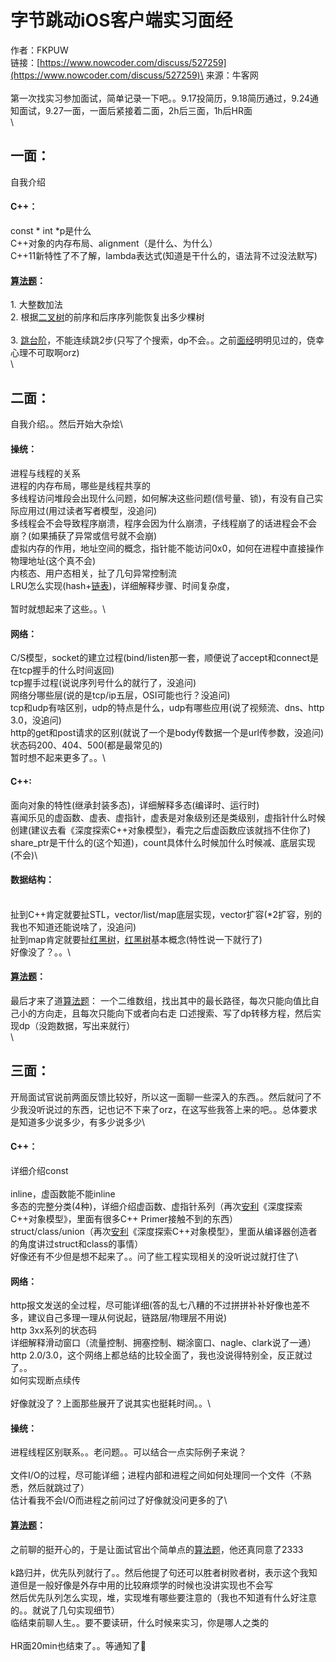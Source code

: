 # 字节跳动iOS客户端实习面经

作者：FKPUW\
链接：[https://www.nowcoder.com/discuss/527259](https://www.nowcoder.com/discuss/527259)\
来源：牛客网\
\
第一次找实习参加面试，简单记录一下吧。。9.17投简历，9.18简历通过，9.24通知面试，9.27一面，一面后紧接着二面，2h后三面，1h后HR面\
\


##  **一面：**

 自我介绍

####  C++：

 const \* int \*p是什么\
 C++对象的内存布局、alignment（是什么、为什么）\
 C++11新特性了不了解，lambda表达式(知道是干什么的，语法背不过没法默写)

####  

####  [算法题](https://app.gitbook.com/jump/super-jump/word?word=%E7%AE%97%E6%B3%95%E9%A2%98)：

 1\. 大整数加法\
 2\. 根据[二叉树](https://app.gitbook.com/jump/super-jump/word?word=%E4%BA%8C%E5%8F%89%E6%A0%91)的前序和后序序列能恢复出多少棵树\
\
 3\. [跳台阶](https://app.gitbook.com/jump/super-jump/word?word=%E8%B7%B3%E5%8F%B0%E9%98%B6)，不能连续跳2步(只写了个搜索，dp不会。。之前[面经](https://app.gitbook.com/jump/super-jump/word?word=%E9%9D%A2%E7%BB%8F)明明见过的，侥幸心理不可取啊orz)\
\


##  **二面：**

 自我介绍。。然后开始大杂烩\


####  **操统：**

####

 进程与线程的关系\
 进程的内存布局，哪些是线程共享的\
 多线程访问堆段会出现什么问题，如何解决这些问题(信号量、锁)，有没有自己实际应用过(用过读者写者模型，没追问)\
 多线程会不会导致程序崩溃，程序会因为什么崩溃，子线程崩了的话进程会不会崩？(如果捕获了异常或信号就不会崩)\
 虚拟内存的作用，地址空间的概念，指针能不能访问0x0，如何在进程中直接操作物理地址(这个真不会)\
 内核态、用户态相关，扯了几句异常控制流\
 LRU怎么实现(hash+[链表](https://app.gitbook.com/jump/super-jump/word?word=%E9%93%BE%E8%A1%A8))，详细解释步骤、时间复杂度，\
\
 暂时就想起来了这些。。\


####  **网络：**

 C/S模型，socket的建立过程(bind/listen那一套，顺便说了accept和connect是在tcp握手的什么时间返回)\
 tcp握手过程(说说序列号什么的就行了，没追问)\
 网络分哪些层(说的是tcp/ip五层，OSI可能也行？没追问)\
 tcp和udp有啥区别，udp的特点是什么，udp有哪些应用(说了视频流、dns、http 3.0，没追问)\
 http的get和post请求的区别(就说了一个是body传数据一个是url传参数，没追问)\
 状态码200、404、500(都是最常见的)\
 暂时想不起来更多了。。\


####  C++:

 面向对象的特性(继承封装多态)，详细解释多态(编译时、运行时)\
 喜闻乐见的虚函数、虚表、虚指针，虚表是对象级别还是类级别，虚指针什么时候创建(建议去看《深度探索C++对象模型》，看完之后虚函数应该就挡不住你了)\
 share_ptr是干什么的(这个知道)，count具体什么时候加什么时候减、底层实现(不会)\


####  数据结构：

\
 扯到C++肯定就要扯STL，vector/list/map底层实现，vector扩容(\*2扩容，别的我也不知道还能说啥了，没追问)\
 扯到map肯定就要扯[红黑树](https://app.gitbook.com/jump/super-jump/word?word=%E7%BA%A2%E9%BB%91%E6%A0%91)，[红黑树](https://app.gitbook.com/jump/super-jump/word?word=%E7%BA%A2%E9%BB%91%E6%A0%91)基本概念(特性说一下就行了)\
 好像没了？。。\


####  [算法题](https://app.gitbook.com/jump/super-jump/word?word=%E7%AE%97%E6%B3%95%E9%A2%98)：

 最后才来了道[算法题](https://app.gitbook.com/jump/super-jump/word?word=%E7%AE%97%E6%B3%95%E9%A2%98)： 一个二维数组，找出其中的最长路径，每次只能向值比自己小的方向走，且每次只能向下或者向右走 口述搜索、写了dp转移方程，然后实现dp（没跑数据，写出来就行）\
\


##  三面：

 开局面试官说前两面反馈比较好，所以这一面聊一些深入的东西。。然后就问了不少我没听说过的东西，记也记不下来了orz，在这写些我答上来的吧。。总体要求是知道多少说多少，有多少说多少\


####  C++：

 详细介绍const\
\
 inline，虚函数能不能inline\
 多态的完整分类(4种)，详细介绍虚函数、虚指针系列（再次[安利](https://app.gitbook.com/jump/super-jump/word?word=%E5%AE%89%E5%88%A9)《深度探索C++对象模型》，里面有很多C++ Primer接触不到的东西）\
 struct/class/union（再次[安利](https://app.gitbook.com/jump/super-jump/word?word=%E5%AE%89%E5%88%A9)《深度探索C++对象模型》，里面从编译器创造者的角度讲过struct和class的事情）\
 好像还有不少但是想不起来了。。问了些工程实现相关的没听说过就打住了\


####  网络：

 http报文发送的全过程，尽可能详细(答的乱七八糟的不过拼拼补补好像也差不多，建议自己多理一理从何说起，链路层/物理层不用说)\
 http 3xx系列的状态码\
 详细解释滑动窗口（流量控制、拥塞控制、糊涂窗口、nagle、clark说了一通）\
 http 2.0/3.0，这个网络上都总结的比较全面了，我也没说得特别全，反正就过了。。\
 如何实现断点续传\
\
 好像就没了？上面那些展开了说其实也挺耗时间。。\


####  操统：

 进程线程区别联系。。老问题。。可以结合一点实际例子来说？\
\
 文件I/O的过程，尽可能详细；进程内部和进程之间如何处理同一个文件（不熟悉，然后就跳过了）\
 估计看我不会I/O而进程之前问过了好像就没问更多的了\


####  [算法题](https://app.gitbook.com/jump/super-jump/word?word=%E7%AE%97%E6%B3%95%E9%A2%98)：

 之前聊的挺开心的，于是让面试官出个简单点的[算法题](https://app.gitbook.com/jump/super-jump/word?word=%E7%AE%97%E6%B3%95%E9%A2%98)，他还真同意了2333\
\
 k路归并，优先队列就行了。。然后他提了句还可以胜者树败者树，表示这个我知道但是一般好像是外存中用的比较麻烦学的时候也没讲实现也不会写\
 然后优先队列怎么实现，堆，实现堆有哪些要注意的（我也不知道有什么好注意的。。就说了几句实现细节）\
 临结束前聊人生。。要不要读研，什么时候来实习，你是哪人之类的\
\
 HR面20min也结束了。。等通知了🤔
